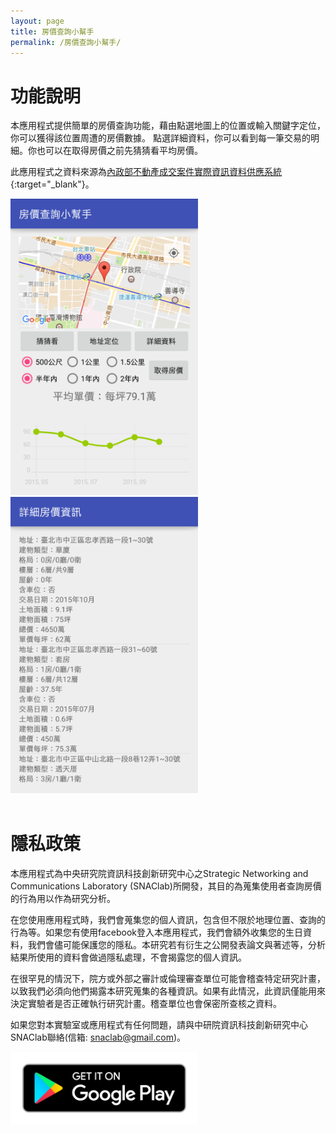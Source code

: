 ```yaml
---
layout: page
title: 房價查詢小幫手
permalink: /房價查詢小幫手/
---
```

# 功能說明
  本應用程式提供簡單的房價查詢功能，藉由點選地圖上的位置或輸入關鍵字定位，你可以獲得該位置周遭的房價數據。
點選詳細資料，你可以看到每一筆交易的明細。你也可以在取得房價之前先猜猜看平均房價。

此應用程式之資料來源為[內政部不動產成交案件實際資訊資料供應系統](http://lvr.land.moi.gov.tw/homePage.action){:target="_blank"}。

<div>

<img src="/images/actual_price_screenshot_1.png" alt="screenshot_1" style="width: 300px;">
<img src="/images/actual_price_screenshot_2.png" alt="screenshot_2" style="width: 300px;">

</div>

<br/>

# 隱私政策


本應用程式為中央研究院資訊科技創新研究中心之Strategic Networking and Communications Laboratory (SNAClab)所開發，其目的為蒐集使用者查詢房價的行為用以作為研究分析。    

在您使用應用程式時，我們會蒐集您的個人資訊，包含但不限於地理位置、查詢的行為等。如果您有使用facebook登入本應用程式，我們會額外收集您的生日資料，我們會儘可能保護您的隱私。本研究若有衍生之公開發表論文與著述等，分析結果所使用的資料會做過隱私處理，不會揭露您的個人資訊。

在很罕見的情況下，院方或外部之審計或倫理審查單位可能會稽查特定研究計畫，以致我們必須向他們揭露本研究蒐集的各種資訊。如果有此情況，此資訊僅能用來決定實驗者是否正確執行研究計畫。稽查單位也會保密所查核之資料。

如果您對本實驗室或應用程式有任何問題，請與中研院資訊科技創新研究中心SNAClab聯絡(信箱: snaclab@gmail.com)。

[<img alt="google_play" src="/images/google-play-badge.png" style="width:300px;">](https://play.google.com/store/apps/details?id=sinica.sychen.actualpriceregistration)
